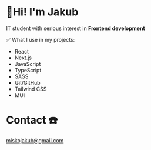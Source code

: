 # 👋Hi! I'm Jakub
IT student with serious interest in **Frontend development**

✅ What I use in my projects:
* React
* Next.js
* JavaScript
* TypeScript
* SASS
* Git/GitHub
* Tailwind CSS
* MUI

# Contact ☎️
miskojakub@gmail.com
